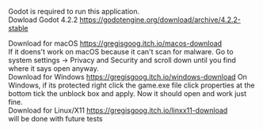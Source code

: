 Godot is required to run this application.                  
Dowload Godot 4.2.2 https://godotengine.org/download/archive/4.2.2-stable

Download for macOS https://gregisgoog.itch.io/macos-download                                          
If it doens't work on macOS because it can't scan for malware. Go to system settings -> Privacy and Security and scroll down until you find where it says open anyway.                        
Download for Windows https://gregisgoog.itch.io/windows-download
On Windows, if its protected right click the game.exe file click properties at the bottom tick the unblock box and apply. Now it should open and work just fine.                 
Download for Linux/X11 https://gregisgoog.itch.io/linxx11-download                        
will be done with future tests

